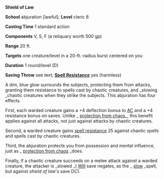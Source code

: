  **Shield of Law**

**School** abjuration [lawful]; **Level** cleric 8

**Casting Time** 1 standard action

**Components** V, S, F (a reliquary worth 500 gp)

**Range** 20 ft.

**Targets** one creature/level in a 20-ft.-radius burst centered on you

**Duration** 1 round/level (D)

**Saving Throw** see text; **[Spell Resistance](../glossary.html#_spell-resistance)** yes (harmless)

A dim, blue glow surrounds the subjects, protecting them from attacks, granting them resistance to spells cast by chaotic creatures, and _slowing _chaotic creatures when they strike the subjects. This abjuration has four effects.

First, each warded creature gains a +4 deflection bonus to [AC](../combat.html#_armor-class) and a +4 resistance bonus on saves. Unlike _ [protection from chaos](protectionFromChaos.html#_protection-from-chaos)_, this benefit applies against all attacks, not just against attacks by chaotic creatures.

Second, a warded creature gains [spell resistance](../glossary.html#_spell-resistance) 25 against chaotic spells and spells cast by chaotic creatures.

Third, the abjuration protects you from possession and mental influence, just as _ [protection from chaos](protectionFromChaos.html#_protection-from-chaos) _does.

Finally, if a chaotic creature succeeds on a melee attack against a warded creature, the attacker is _slowed _( [Will](../combat.html#_will) save negates, as the _ [slow](slow.html#_slow) _spell, but against _shield of law_'s save DC).

